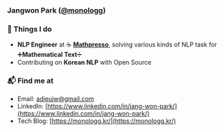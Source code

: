 ### Jangwon Park ([@monologg](https://github.com/monologg))

### 🚀 Things I do

- **NLP Engineer** at ☕ **[Mathpresso](https://mathpresso.com/)**, solving various kinds of NLP task for ➕**Mathematical Text**➗
- Contributing on **Korean NLP** with Open Source

### 📬 Find me at

- Email: [adieujw@gmail.com](mailto:adieujw@gmail.com)
- LinkedIn: [https://www.linkedin.com/in/jang-won-park/](https://www.linkedin.com/in/jang-won-park/)
- Tech Blog: [https://monologg.kr/](https://monologg.kr/)
